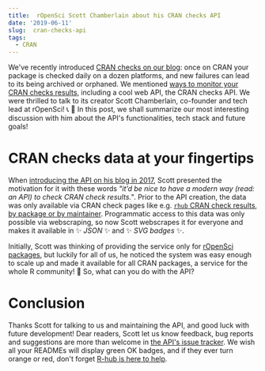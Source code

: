 ```yaml
---
title:  rOpenSci Scott Chamberlain about his CRAN checks API
date: '2019-06-11'
slug:  cran-checks-api
tags:
  - CRAN
---
```


We've recently introduced [CRAN checks on our blog](/2019/04/25/r-devel-linux-x86-64-debian-clang/): once on CRAN your package is checked daily on a dozen platforms, and new failures can lead to its being archived or orphaned. We mentioned [ways to monitor your CRAN checks results](/2019/04/25/r-devel-linux-x86-64-debian-clang/#cran-checks-surveillance), including a cool web API, the CRAN checks API. We were thrilled to talk to its creator Scott Chamberlain, co-founder and tech lead at rOpenSci!  :telephone_receiver: :tada: In this post, we shall summarize our most interesting discussion with him about the API's functionalities, tech stack and future goals!

# CRAN checks data at your fingertips

When [introducing the API on his blog in 2017](https://recology.info/2017/09/cranchecks-api/), Scott presented the motivation for it with these words _"it’d be nice to have a modern way (read: an API) to check CRAN check results."_. Prior to the API creation, the data was only available via CRAN check pages like e.g. [`rhub` CRAN check results](https://cran.r-project.org/web/checks/check_results_rhub.html), [by package or by maintainer](https://cran.r-project.org/web/checks/). Programmatic access to this data was only possible via webscraping, so now Scott webscrapes it for everyone and makes it available in :sparkles: _JSON_ :sparkles: and :sparkles: _SVG badges_ :sparkles:.

Initially, Scott was thinking of providing the service only for [rOpenSci packages](https://ropensci.org/packages/), but luckily for all of us, he noticed the system was easy enough to scale up and made it available for all CRAN packages, a service for the whole R community! :rocket: So, what can you do with the API? 

# Conclusion

Thanks Scott for talking to us and maintaining the API, and good luck with future development! Dear readers, Scott let us know feedback, bug reports and suggestions are more than welcome in [the API's issue tracker](https://github.com/ropenscilabs/cchecksapi/issues). We wish all your READMEs will display green OK badges, and if they ever turn orange or red, don't forget [R-hub is here to help](/2019/04/25/r-devel-linux-x86-64-debian-clang/).
